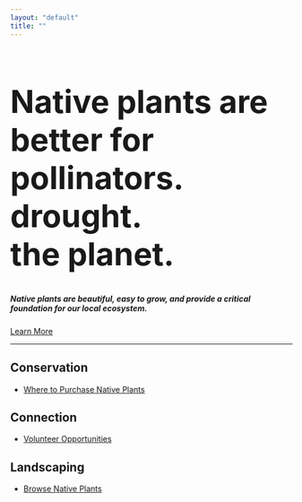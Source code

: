 ```yaml
---
layout: "default"
title: ""
---
```

<div class="row">
    <div class="intro">
        <h1 style="font-size:56px">
            Native plants are <span class="animate">better</span> for
            <div id=container>
              <div id=flip>
                <!-- low-maintenance -->
                <div><div>pollinators.</div></div>
                <div><div>drought.</div></div>
                <div><div>the planet.</div></div>
              </div>
            </div>    
        </h1>
        <h5>
            Native plants are beautiful, easy to grow, and provide a critical foundation for our local ecosystem. 
            <!--
            Help Humboldt thrive by planting native today.
            Native plants are those that occur naturally in our region. They are the foundation of our local eco-systems.
            Native plants have evolved specifically for our beautiful coastal region. They are the building blocks on which our ecosystems depend.
            Let's grow a movement for clean air, clean water and resilient eco-systems. 
            -->
        </h5>
        <a href="">Learn More</a>
    </div> 
    <hr/>
</div>
<div class="row">
    <div class="topic">
        <h2>
            Conservation
        </h2>
        <ul>
        <!--	
            <li>How to Start Native Plant Gardening</li>
            <li>Removing Invasive Species</li>
        -->
            <li>
                <a href="{{"/where_to_buy" | prepend:site.baseurl }}">
                    Where to Purchase Native Plants
                </a>
            </li>
        <!--	
            <li>
                <a href="{{"/conservation/eco-anxiety" | prepend:site.baseurl }}">
                How to Manage Eco-Anxiety
                </a>
            </li>
            <li>	
                Take Action Today
            </li>
            <li>How to be a Native Plant Advocate</li>
        -->
        </ul>
    </div>	
    <div class="topic">
        <h2>Connection</h2>
        <ul>
            <li>
                <a href="{{"/connection/volunteer" | prepend:site.baseurl }}">
                Volunteer Opportunities
                </a>
            </li>
        <!--
            <li>
                <a href="{{"/connection/observations" | prepend:site.baseurl }}">
                Observations 
                </a>
            </li>
            <li>Walks</li>
            <li>Share Your Native Plant Knowledge</li>
        -->
        </ul>
    </div>
    <div class="topic">
        <h2>Landscaping</h2>
        <ul>
            <li>
                <a href="{{"/plants" | prepend:site.baseurl }}">
                    Browse Native Plants 
                </a>
            </li>
        <!--
            <li>See Examples of Gardens</li>
        </ul>
    </div>
    <div>
        <h1><a href="{{"/pollinators" | prepend:site.baseurl }}">Attracting Pollinators</a></h1>
        <ul>
            <li>
                <a href="{{"/plants" | prepend:site.baseurl }}">
                    Browse Native Plants
                </a>
            </li>
        -->
        </ul>
    </div>
</div>

